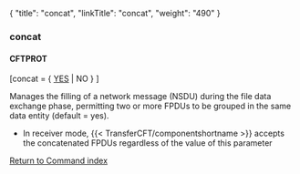 {
    "title": "concat",
    "linkTitle": "concat",
    "weight": "490"
}<span id="concat"></span>

### concat

#### CFTPROT

\[concat = { <u>YES</u> | NO } \]

Manages the filling of a network message (NSDU) during the file data
exchange phase, permitting two or more FPDUs to be grouped in the same
data entity (default = yes).

- In receiver mode, {{< TransferCFT/componentshortname >}} accepts
    the concatenated FPDUs regardless of the value of this parameter

[Return to Command index](../../)
